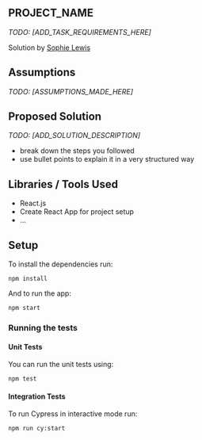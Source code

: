 ## PROJECT_NAME

*TODO: [ADD_TASK_REQUIREMENTS_HERE]*

Solution by [Sophie Lewis](mailto:sophie@codewithdragos.com)

## Assumptions

*TODO: [ASSUMPTIONS_MADE_HERE]*

## Proposed Solution

*TODO: [ADD_SOLUTION_DESCRIPTION]*
- break down the steps you followed
- use bullet points to explain it in a very structured way


## Libraries / Tools Used

- React.js
- Create React App for project setup
- ...

## Setup

To install the dependencies run:

`npm install`

And to run the app:

`npm start`


### Running the tests

#### Unit Tests

You can run the unit tests using:

`npm test`

#### Integration Tests

To run Cypress in interactive mode run:

`npm run cy:start`





